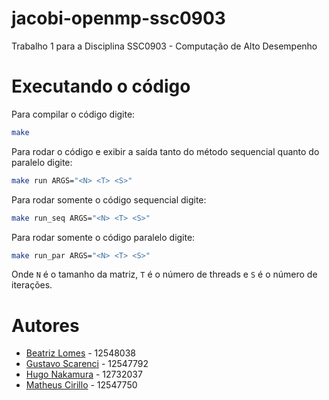 # jacobi-openmp-ssc0903
Trabalho 1 para a Disciplina SSC0903 - Computação de Alto Desempenho

# Executando o código
Para compilar o código digite:
```bash
make
```

Para rodar o código e exibir a saída tanto do método sequencial quanto do paralelo digite:
```bash
make run ARGS="<N> <T> <S>"
```

Para rodar somente o código sequencial digite:
```bash
make run_seq ARGS="<N> <T> <S>"
```

Para rodar somente o código paralelo digite:
```bash
make run_par ARGS="<N> <T> <S>"
```

Onde `N` é o tamanho da matriz, `T` é o número de threads e `S` é o número de iterações.

# Autores
- [Beatriz Lomes](b.lomes@usp.br) - 12548038
- [Gustavo Scarenci](github.com/GuScarenci) - 12547792
- [Hugo Nakamura](https://github.com/ikuyorih9) - 12732037
- [Matheus Cirillo](github.com/cirillom) - 12547750